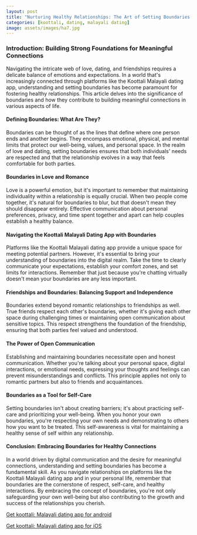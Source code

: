 ```yaml
---
layout: post
title: "Nurturing Healthy Relationships: The Art of Setting Boundaries in Love, Dating, and Friendships | Koottali: Malayali Dating App "
categories: [koottali, dating, malayali dating]
image: assets/images/ha7.jpg
---
```


### Introduction: Building Strong Foundations for Meaningful Connections

Navigating the intricate web of love, dating, and friendships requires a delicate balance of emotions and expectations. In a world that's increasingly connected through platforms like the Koottali Malayali dating app, understanding and setting boundaries has become paramount for fostering healthy relationships. This article delves into the significance of boundaries and how they contribute to building meaningful connections in various aspects of life.

#### Defining Boundaries: What Are They?

Boundaries can be thought of as the lines that define where one person ends and another begins. They encompass emotional, physical, and mental limits that protect our well-being, values, and personal space. In the realm of love and dating, setting boundaries ensures that both individuals' needs are respected and that the relationship evolves in a way that feels comfortable for both parties.

#### Boundaries in Love and Romance

Love is a powerful emotion, but it's important to remember that maintaining individuality within a relationship is equally crucial. When two people come together, it's natural for boundaries to blur, but that doesn't mean they should disappear entirely. Effective communication about personal preferences, privacy, and time spent together and apart can help couples establish a healthy balance.

#### Navigating the Koottali Malayali Dating App with Boundaries

Platforms like the Koottali Malayali dating app provide a unique space for meeting potential partners. However, it's essential to bring your understanding of boundaries into the digital realm. Take the time to clearly communicate your expectations, establish your comfort zones, and set limits for interactions. Remember that just because you're chatting virtually doesn't mean your boundaries are any less important.

#### Friendships and Boundaries: Balancing Support and Independence

Boundaries extend beyond romantic relationships to friendships as well. True friends respect each other's boundaries, whether it's giving each other space during challenging times or maintaining open communication about sensitive topics. This respect strengthens the foundation of the friendship, ensuring that both parties feel valued and understood.

#### The Power of Open Communication

Establishing and maintaining boundaries necessitate open and honest communication. Whether you're talking about your personal space, digital interactions, or emotional needs, expressing your thoughts and feelings can prevent misunderstandings and conflicts. This principle applies not only to romantic partners but also to friends and acquaintances.

#### Boundaries as a Tool for Self-Care

Setting boundaries isn't about creating barriers; it's about practicing self-care and prioritizing your well-being. When you honor your own boundaries, you're respecting your own needs and demonstrating to others how you want to be treated. This self-awareness is vital for maintaining a healthy sense of self within any relationship.

#### Conclusion: Embracing Boundaries for Healthy Connections

In a world driven by digital communication and the desire for meaningful connections, understanding and setting boundaries has become a fundamental skill. As you navigate relationships on platforms like the Koottali Malayali dating app and in your personal life, remember that boundaries are the cornerstone of respect, self-care, and healthy interactions. By embracing the concept of boundaries, you're not only safeguarding your own well-being but also contributing to the growth and success of the relationships you cherish.

[Get koottali: Malayali dating app for android](https://play.google.com/store/apps/details?id=com.koottali.app&hl=en_IN&gl=US)

[Get koottali: Malayali dating app for iOS](https://apps.apple.com/us/app/koottali-connect-with-mallus/id6448742453)
